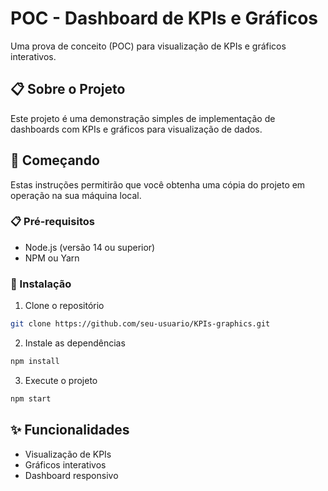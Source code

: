 # POC - Dashboard de KPIs e Gráficos

Uma prova de conceito (POC) para visualização de KPIs e gráficos interativos.

## 📋 Sobre o Projeto

Este projeto é uma demonstração simples de implementação de dashboards com KPIs e gráficos para visualização de dados.

## 🚀 Começando

Estas instruções permitirão que você obtenha uma cópia do projeto em operação na sua máquina local.

### 📋 Pré-requisitos

* Node.js (versão 14 ou superior)
* NPM ou Yarn

### 🔧 Instalação

1. Clone o repositório
```bash
git clone https://github.com/seu-usuario/KPIs-graphics.git
```

2. Instale as dependências
```bash
npm install
```
3. Execute o projeto
```bash
npm start
```

## ✨ Funcionalidades
- Visualização de KPIs
- Gráficos interativos
- Dashboard responsivo